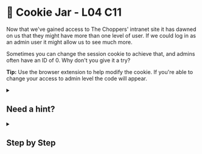 # 🍪 Cookie Jar - L04 C11

Now that we've gained access to The Choppers' intranet site it has dawned on us that they might have more than one level of user. If we could log in as an admin user it might allow us to see much more.

Sometimes you can change the session cookie to achieve that, and admins often have an ID of 0. Why don't you give it a try?

**Tip:** Use the browser extension to help modify the cookie. If you're able to change your access to admin level the code will appear.

<details><summary>

## Need a hint?</summary>

```txt
💡 Hint: Session cookies are often accessible and editable by users.
   If you can figure out how to edit the one on this site
   and guess the session ID of an admin user, then you're in luck - the flag will appear! Oh,
   and don't forget to refresh the page once you've edited the cookie.
```

</details>

<details><summary>

## Step by Step</summary>

- Click on the cookie icon on the top right corner of the webpage and change `Cookie Value` to **0**.
- Click on `Save changes to cookie and reload the page` and the flag should pop up.

![image of cookie interface](/assets/cookiejar1.png)

</details>
